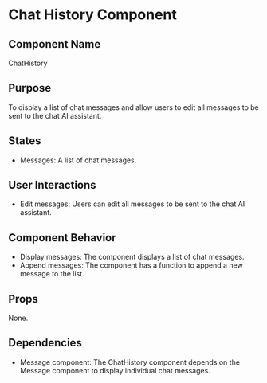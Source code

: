 # Chat History Component

## Component Name

ChatHistory

## Purpose

To display a list of chat messages and allow users to edit all messages to be sent to the chat AI assistant.

## States

- Messages: A list of chat messages.

## User Interactions

- Edit messages: Users can edit all messages to be sent to the chat AI assistant.

## Component Behavior

- Display messages: The component displays a list of chat messages.
- Append messages: The component has a function to append a new message to the list.

## Props

None.

## Dependencies

- Message component: The ChatHistory component depends on the Message component to display individual chat messages.
